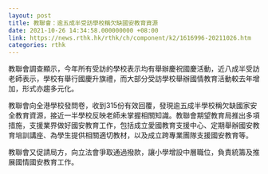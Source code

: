```yaml
---
layout: post
title: 教聯會：逾五成半受訪學校稱欠缺國安教育資源
date: 2021-10-26 14:34:58.000000000 +08:00
link: https://news.rthk.hk/rthk/ch/component/k2/1616996-20211026.htm
categories: rthk
---
```


教聯會調查顯示，今年所有受訪的學校表示均有舉辦慶祝國慶活動，近八成半受訪老師表示，學校有舉行國慶升旗禮，而大部分受訪學校舉辦國情教育活動較去年增加，形式亦趨多元化。

教聯會向全港學校發問卷，收到315份有效回覆，發現逾五成半學校稱欠缺國家安全教育資源，接近一半學校反映老師未掌握相關知識。教聯會期望教育局推出多項措施，支援業界做好國安教育工作，包括成立愛國教育支援中心、定期舉辦國安教育培訓講座、為學生提供相關適切教材，以及成立跨專業團隊支援國安教育等。

教聯會又促請局方，向立法會爭取通過撥款，讓小學增設中層職位，負責統籌及推展國情國安教育工作。
